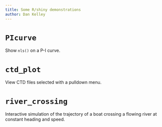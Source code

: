 ```yaml
---
title: Some R/shiny demonstrations
author: Dan Kelley
---
```


# `PIcurve`

Show `nls()` on a P-I curve.

# `ctd_plot`

View CTD files selected with a pulldown menu.

# `river_crossing`

Interactive simulation of the trajectory of a boat crossing
a flowing river at constant heading and speed.
